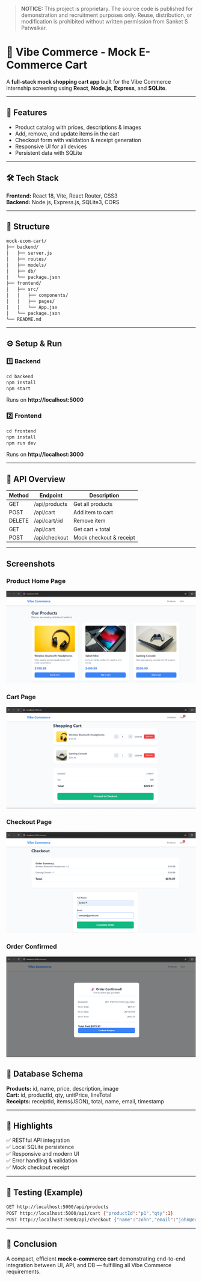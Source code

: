 > **NOTICE:** This project is proprietary. The source code is published for
> demonstration and recruitment purposes only. Reuse, distribution, or
> modification is prohibited without written permission from Sanket S Patwalkar.

# 🛒 Vibe Commerce - Mock E-Commerce Cart

A **full-stack mock shopping cart app** built for the Vibe Commerce internship screening using **React**, **Node.js**, **Express**, and **SQLite**.

---

## 🚀 Features
- Product catalog with prices, descriptions & images  
- Add, remove, and update items in the cart  
- Checkout form with validation & receipt generation  
- Responsive UI for all devices  
- Persistent data with SQLite

---

## 🛠 Tech Stack
**Frontend:** React 18, Vite, React Router, CSS3  
**Backend:** Node.js, Express.js, SQLite3, CORS

---

## 📁 Structure
```
mock-ecom-cart/
├── backend/
│   ├── server.js
│   ├── routes/
│   ├── models/
│   ├── db/
│   └── package.json
├── frontend/
│   ├── src/
│   │   ├── components/
│   │   ├── pages/
│   │   └── App.jsx
│   └── package.json
└── README.md
```

---

## ⚙️ Setup & Run
### 1️⃣ Backend
```
cd backend
npm install
npm start
```
Runs on **http://localhost:5000**

### 2️⃣ Frontend
```
cd frontend
npm install
npm run dev
```
Runs on **http://localhost:3000**

---

## 📡 API Overview
| Method | Endpoint | Description |
|--------|-----------|-------------|
| GET | /api/products | Get all products |
| POST | /api/cart | Add item to cart |
| DELETE | /api/cart/:id | Remove item |
| GET | /api/cart | Get cart + total |
| POST | /api/checkout | Mock checkout & receipt |

---

## Screenshots
### Product Home Page
![Product_Home_Page](Screenshot/Product_Home_Page.png)

### Cart Page
![Cart_Page](Screenshot/Cart_Page.png)

### Checkout Page
![Checkout_Page](Screenshot/Checkout_Page.png)

### Order Confirmed 
![Order_Confirm](Screenshot/Order_Confirm.png)

## 🧩 Database Schema
**Products:** id, name, price, description, image  
**Cart:** id, productId, qty, unitPrice, lineTotal  
**Receipts:** receiptId, items(JSON), total, name, email, timestamp

---

## 🎯 Highlights
✅ RESTful API integration  
✅ Local SQLite persistence  
✅ Responsive and modern UI  
✅ Error handling & validation  
✅ Mock checkout receipt  

---

## 🧪 Testing (Example)
```bash
GET http://localhost:5000/api/products
POST http://localhost:5000/api/cart {"productId":"p1","qty":1}
POST http://localhost:5000/api/checkout {"name":"John","email":"john@example.com"}
```

---

## 🏁 Conclusion
A compact, efficient **mock e-commerce cart** demonstrating end-to-end integration between UI, API, and DB — fulfilling all Vibe Commerce requirements.

